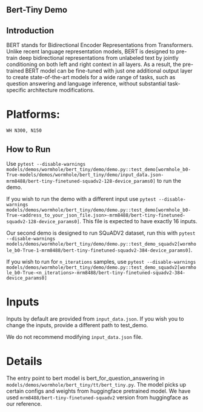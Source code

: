 ## Bert-Tiny Demo

## Introduction
BERT stands for Bidirectional Encoder Representations from Transformers. Unlike recent language representation models, BERT is designed to pre-train deep bidirectional representations from unlabeled text by jointly conditioning on both left and right context in all layers. As a result, the pre-trained BERT model can be fine-tuned with just one additional output layer to create state-of-the-art models for a wide range of tasks, such as question answering and language inference, without substantial task-specific architecture modifications.

# Platforms:
    WH N300, N150

## How to Run

Use `pytest --disable-warnings models/demos/wormhole/bert_tiny/demo/demo.py::test_demo[wormhole_b0-True-models/demos/wormhole/bert_tiny/demo/input_data.json-mrm8488/bert-tiny-finetuned-squadv2-128-device_params0]` to run the demo.

If you wish to run the demo with a different input use `pytest --disable-warnings models/demos/wormhole/bert_tiny/demo/demo.py::test_demo[wormhole_b0-True-<address_to_your_json_file.json>-mrm8488/bert-tiny-finetuned-squadv2-128-device_params0]`. This file is expected to have exactly 16 inputs.


Our second demo is designed to run SQuADV2 dataset, run this with `pytest --disable-warnings models/demos/wormhole/bert_tiny/demo/demo.py::test_demo_squadv2[wormhole_b0-True-1-mrm8488/bert-tiny-finetuned-squadv2-384-device_params0]`.

If you wish to run for `n_iterations` samples, use `pytest --disable-warnings models/demos/wormhole/bert_tiny/demo/demo.py::test_demo_squadv2[wormhole_b0-True-<n_iterations>-mrm8488/bert-tiny-finetuned-squadv2-384-device_params0]`


# Inputs
Inputs by default are provided from `input_data.json`. If you wish you to change the inputs, provide a different path to test_demo.

We do not recommend modifying `input_data.json` file.

# Details
The entry point to  bert model is bert_for_question_answering in `models/demos/wormhole/bert_tiny/tt/bert_tiny.py`. The model picks up certain configs and weights from huggingface pretrained model. We have used `mrm8488/bert-tiny-finetuned-squadv2` version from huggingface as our reference.
